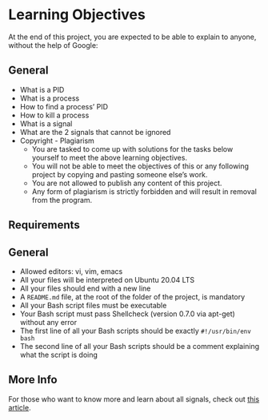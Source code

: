 # Learning Objectives

At the end of this project, you are expected to be able to explain to anyone, without the help of Google:

## General

- What is a PID
- What is a process
- How to find a process’ PID
- How to kill a process
- What is a signal
- What are the 2 signals that cannot be ignored
- Copyright - Plagiarism
  - You are tasked to come up with solutions for the tasks below yourself to meet the above learning objectives.
  - You will not be able to meet the objectives of this or any following project by copying and pasting someone else’s work.
  - You are not allowed to publish any content of this project.
  - Any form of plagiarism is strictly forbidden and will result in removal from the program.

## Requirements

## General

- Allowed editors: vi, vim, emacs
- All your files will be interpreted on Ubuntu 20.04 LTS
- All your files should end with a new line
- A `README.md` file, at the root of the folder of the project, is mandatory
- All your Bash script files must be executable
- Your Bash script must pass Shellcheck (version 0.7.0 via apt-get) without any error
- The first line of all your Bash scripts should be exactly `#!/usr/bin/env bash`
- The second line of all your Bash scripts should be a comment explaining what the script is doing

## More Info

For those who want to know more and learn about all signals, check out [this article](https://www.computerhope.com/unix/signals.htm).

